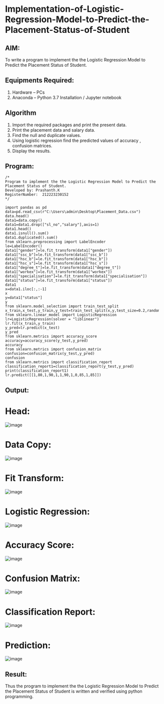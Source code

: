 # Implementation-of-Logistic-Regression-Model-to-Predict-the-Placement-Status-of-Student

## AIM:
To write a program to implement the the Logistic Regression Model to Predict the Placement Status of Student.

## Equipments Required:
1. Hardware – PCs
2. Anaconda – Python 3.7 Installation / Jupyter notebook

## Algorithm
1. Import the required packages and print the present data.
2. Print the placement data and salary data.
3. Find the null and duplicate values.
4. Using logistic regression find the predicted values of accuracy , confusion matrices.
5. Display the results.

## Program:
```
/*
Program to implement the the Logistic Regression Model to Predict the Placement Status of Student.
Developed by: Prashanth.K
RegisterNumber:  212223230152
*/
```
```
import pandas as pd
data=pd.read_csv(r"C:\Users\admin\Desktop\Placement_Data.csv")
data.head()
data1=data.copy()
data1=data1.drop(["sl_no","salary"],axis=1)
data1.head()
data1.isnull().sum()
data1.duplicated().sum()
from sklearn.preprocessing import LabelEncoder
le=LabelEncoder()
data1["gender"]=le.fit_transform(data1["gender"])
data1["ssc_b"]=le.fit_transform(data1["ssc_b"])
data1["hsc_b"]=le.fit_transform(data1["hsc_b"])
data1["hsc_s"]=le.fit_transform(data1["hsc_s"])
data1["degree_t"]=le.fit_transform(data1["degree_t"])
data1["workex"]=le.fit_transform(data1["workex"])
data1["specialisation"]=le.fit_transform(data1["specialisation"])
data1["status"]=le.fit_transform(data1["status"])
data1
x=data1.iloc[:,:-1]
x
y=data1["status"]
y
from sklearn.model_selection import train_test_split
x_train,x_test,y_train,y_test=train_test_split(x,y,test_size=0.2,random_state=0)
from sklearn.linear_model import LogisticRegression
lr=LogisticRegression(solver = "liblinear")
lr.fit(x_train,y_train)
y_pred=lr.predict(x_test)
y_pred
from sklearn.metrics import accuracy_score
accuracy=accuracy_score(y_test,y_pred)
accuracy
from sklearn.metrics import confusion_matrix
confusion=confusion_matrix(y_test,y_pred)
confusion
from sklearn.metrics import classification_report
classification_report1=classification_report(y_test,y_pred)
print(classification_report1)
lr.predict([[1,80,1,90,1,1,90,1,0,85,1,85]])
```

## Output:

# Head:
![image](https://github.com/user-attachments/assets/1efcc686-7eab-4cd4-b9c1-0d796c896970)


# Data Copy:
![image](https://github.com/user-attachments/assets/5be34e0a-f570-4ee9-bae8-397949b419ef)


# Fit Transform:
![image](https://github.com/user-attachments/assets/cd8da353-7c20-4b3f-89ad-01e4c50a1a30)


# Logistic Regression:
![image](https://github.com/user-attachments/assets/3fbdb25e-f2bb-4e3b-b923-6f6d4160071b)

# Accuracy Score:
![image](https://github.com/user-attachments/assets/3f8aa101-3aa1-47fd-b67a-308ab84f0241)

# Confusion Matrix:
![image](https://github.com/user-attachments/assets/c9349b35-b1f5-40cc-8f01-7ed2ebed78f7)

# Classification Report:
![image](https://github.com/user-attachments/assets/509d1b75-62ab-4cbb-9bb4-2bd2d1c104a4)

# Prediction:
![image](https://github.com/user-attachments/assets/0221633c-d495-4e7d-a46f-18ace64a6931)











## Result:
Thus the program to implement the the Logistic Regression Model to Predict the Placement Status of Student is written and verified using python programming.
